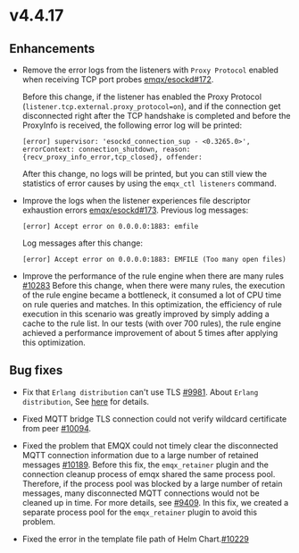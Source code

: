 # v4.4.17

## Enhancements

- Remove the error logs from the listeners with `Proxy Protocol` enabled when receiving TCP port probes [emqx/esockd#172](https://github.com/emqx/esockd/pull/172).

  Before this change, if the listener has enabled the Proxy Protocol (`listener.tcp.external.proxy_protocol=on`),
  and if the connection get disconnected right after the TCP handshake is completed and before the ProxyInfo is received, the following error log will be printed:
  ```
  [error] supervisor: 'esockd_connection_sup - <0.3265.0>', errorContext: connection_shutdown, reason: {recv_proxy_info_error,tcp_closed}, offender:
  ```
  After this change, no logs will be printed, but you can still view the statistics of error causes by using the `emqx_ctl listeners` command.

- Improve the logs when the listener experiences file descriptor exhaustion errors [emqx/esockd#173](https://github.com/emqx/esockd/pull/173).
  Previous log messages:
  ```
  [error] Accept error on 0.0.0.0:1883: emfile
  ```
  Log messages after this change:
  ```
  [error] Accept error on 0.0.0.0:1883: EMFILE (Too many open files)
  ```

- Improve the performance of the rule engine when there are many rules [#10283](https://github.com/emqx/emqx/pull/10283)
  Before this change, when there were many rules, the execution of the rule engine became a bottleneck, it consumed a lot of CPU time on rule queries and matches.
  In this optimization, the efficiency of rule execution in this scenario was greatly improved by simply adding a cache to the rule list.
  In our tests (with over 700 rules), the rule engine achieved a performance improvement of about 5 times after applying this optimization.

## Bug fixes

- Fix that `Erlang distribution` can't use TLS [#9981](https://github.com/emqx/emqx/pull/9981).
  About `Erlang distribution`, See [here](https://www.emqx.io/docs/en/v4.4/advanced/cluster.html#distributed-erlang) for details.

- Fixed MQTT bridge TLS connection could not verify wildcard certificate from peer [#10094](https://github.com/emqx/emqx/pull/10094).

- Fixed the problem that EMQX could not timely clear the disconnected MQTT connection information due to a large number of retained messages [#10189](https://github.com/emqx/emqx/pull/10189).
  Before this fix, the `emqx_retainer` plugin and the connection cleanup process of emqx shared the same process pool.
  Therefore, if the process pool was blocked by a large number of retain messages, many disconnected MQTT connections would not be cleaned up in time.
  For more details, see [#9409](https://github.com/emqx/emqx/issues/9409).
  In this fix, we created a separate process pool for the `emqx_retainer` plugin to avoid this problem.

- Fixed the error in the template file path of Helm Chart.[#10229](https://github.com/emqx/emqx/pull/10229)